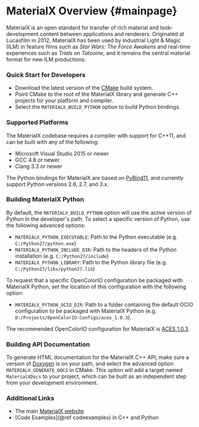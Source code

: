 # MaterialX Overview {#mainpage}

MaterialX is an open standard for transfer of rich material and look-development content between applications and renderers.  Originated at Lucasfilm in 2012, MaterialX has been used by Industrial Light & Magic (ILM) in feature films such as _Star Wars: The Force Awakens_ and real-time experiences such as _Trials on Tatooine_, and it remains the central material format for new ILM productions.

### Quick Start for Developers

- Download the latest version of the [CMake](https://cmake.org) build system.
- Point CMake to the root of the MaterialX library and generate C++ projects for your platform and compiler.
- Select the `MATERIALX_BUILD_PYTHON` option to build Python bindings.

### Supported Platforms

The MaterialX codebase requires a compiler with support for C++11, and can be built with any of the following:

- Microsoft Visual Studio 2015 or newer
- GCC 4.8 or newer
- Clang 3.3 or newer

The Python bindings for MaterialX are based on [PyBind11](https://github.com/pybind/pybind11), and currently support Python versions 2.6, 2.7, and 3.x.

### Building MaterialX Python

By default, the `MATERIALX_BUILD_PYTHON` option will use the active version of Python in the developer's path.  To select a specific version of Python, use the following advanced options:

- `MATERIALX_PYTHON_EXECUTABLE`: Path to the Python executable (e.g. `C:/Python27/python.exe`)
- `MATERIALX_PYTHON_INCLUDE_DIR`: Path to the headers of the Python installation (e.g. `C:/Python27/include`)
- `MATERIALX_PYTHON_LIBRARY`: Path to the Python library file (e.g. `C:/Python27/libs/python27.lib`)

To request that a specific OpenColorIO configuration be packaged with MaterialX Python, set the location of this configuration with the following option:

- `MATERIALX_PYTHON_OCIO_DIR`: Path to a folder containing the default OCIO configuration to be packaged with MaterialX Python (e.g. `D:/Projects/OpenColorIO-Configs/aces_1.0.3`).

The recommended OpenColorIO configuration for MaterialX is [ACES 1.0.3](https://github.com/imageworks/OpenColorIO-Configs/tree/master/aces_1.0.3).

### Building API Documentation

To generate HTML documentation for the MaterialX C++ API, make sure a version of [Doxygen](https://www.doxygen.org/) is on your path, and select the advanced option `MATERIALX_GENERATE_DOCS` in CMake.  This option will add a target named `MaterialXDocs` to your project, which can be built as an independent step from your development environment.

### Additional Links

- The main [MaterialX website](http://www.materialx.org)
- [Code Examples](@ref codeexamples) in C++ and Python
